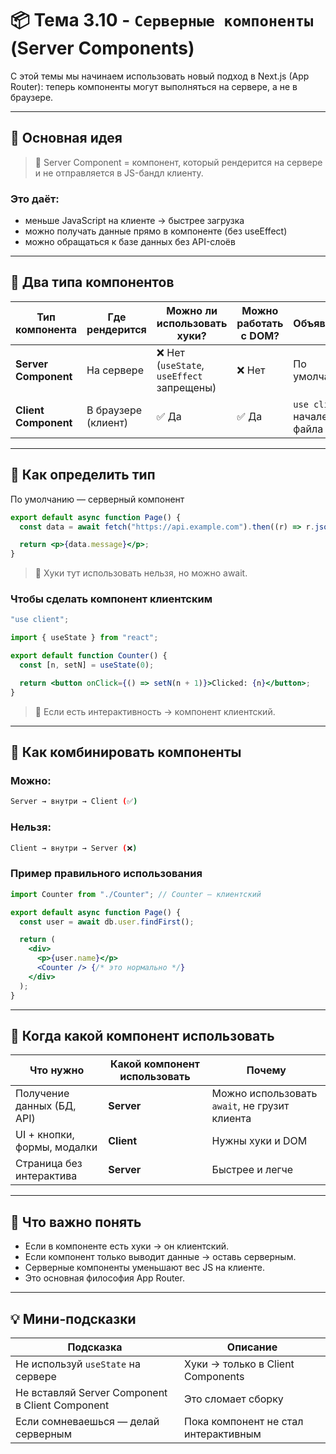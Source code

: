 # 📦 Тема 3.10 - `Серверные компоненты` (Server Components)

С этой темы мы начинаем использовать новый подход в Next.js (App Router):
теперь компоненты могут выполняться на сервере, а не в браузере.

---

## 🚀 Основная идея

> 📌 Server Component = компонент, который рендерится на сервере и не отправляется в JS-бандл клиенту.

### Это даёт:

- меньше JavaScript на клиенте → быстрее загрузка
- можно получать данные прямо в компоненте (без useEffect)
- можно обращаться к базе данных без API-слоёв

---

## 🔹 Два типа компонентов

| Тип компонента       | Где рендерится      | Можно ли использовать хуки?                | Можно работать с DOM? | Объявление                  |
| -------------------- | ------------------- | ------------------------------------------ | --------------------- | --------------------------- |
| **Server Component** | На сервере          | ❌ Нет (`useState`, `useEffect` запрещены) | ❌ Нет                | По умолчанию                |
| **Client Component** | В браузере (клиент) | ✅ Да                                      | ✅ Да                 | `use client` в начале файла |

---

## 🔹 Как определить тип

По умолчанию — серверный компонент

```jsx
export default async function Page() {
  const data = await fetch("https://api.example.com").then((r) => r.json());

  return <p>{data.message}</p>;
}
```

> 📌 Хуки тут использовать нельзя, но можно await.

### Чтобы сделать компонент клиентским

```jsx
"use client";

import { useState } from "react";

export default function Counter() {
  const [n, setN] = useState(0);

  return <button onClick={() => setN(n + 1)}>Clicked: {n}</button>;
}
```

> 📌 Если есть интерактивность → компонент клиентский.

---

## 🔹 Как комбинировать компоненты

### Можно:

```bash
Server → внутри → Client (✅)
```

### Нельзя:

```bash
Client → внутри → Server (❌)
```

### Пример правильного использования

```jsx
import Counter from "./Counter"; // Counter — клиентский

export default async function Page() {
  const user = await db.user.findFirst();

  return (
    <div>
      <p>{user.name}</p>
      <Counter /> {/* это нормально */}
    </div>
  );
}
```

---

## 🔹 Когда какой компонент использовать

| Что нужно                   | Какой компонент использовать | Почему                                        |
| --------------------------- | ---------------------------- | --------------------------------------------- |
| Получение данных (БД, API)  | **Server**                   | Можно использовать `await`, не грузит клиента |
| UI + кнопки, формы, модалки | **Client**                   | Нужны хуки и DOM                              |
| Страница без интерактива    | **Server**                   | Быстрее и легче                               |

---

## 🔹 Что важно понять

- Если в компоненте есть хуки → он клиентский.
- Если компонент только выводит данные → оставь серверным.
- Серверные компоненты уменьшают вес JS на клиенте.
- Это основная философия App Router.

---

## 💡 Мини-подсказки

| Подсказка                                       | Описание                             |
| ----------------------------------------------- | ------------------------------------ |
| Не используй `useState` на сервере              | Хуки → только в Client Components    |
| Не вставляй Server Component в Client Component | Это сломает сборку                   |
| Если сомневаешься — делай серверным             | Пока компонент не стал интерактивным |
